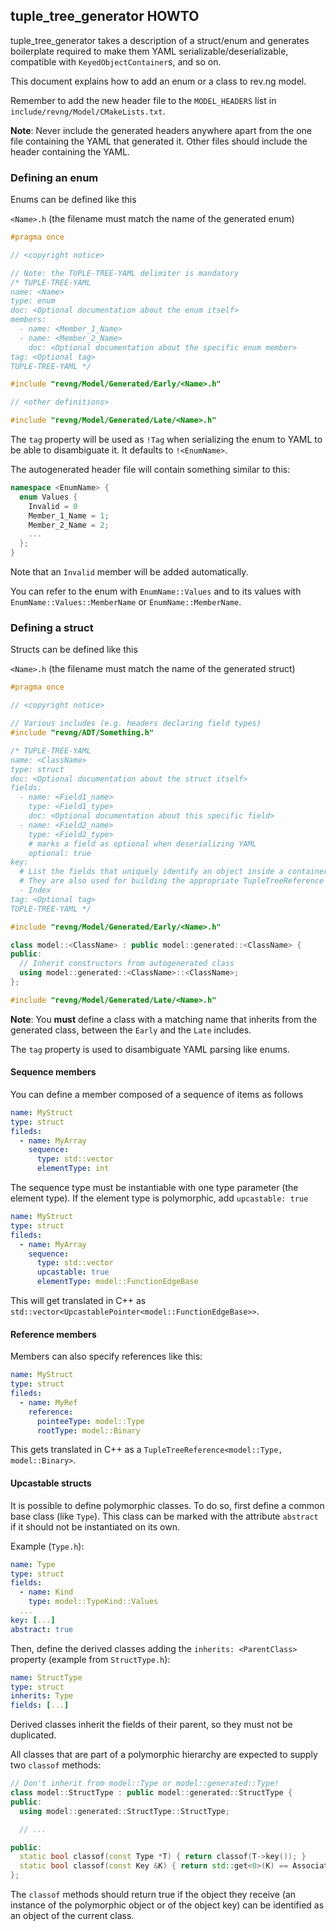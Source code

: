 ## tuple_tree_generator HOWTO

tuple_tree_generator takes a description of a struct/enum and generates boilerplate required to make them YAML
serializable/deserializable, compatible with `KeyedObjectContainer`s, and so on.

This document explains how to add an enum or a class to rev.ng model.

Remember to add the new header file to the `MODEL_HEADERS` list in `include/revng/Model/CMakeLists.txt`.

**Note**: Never include the generated headers anywhere apart from the one file containing the YAML that generated it.
Other files should include the header containing the YAML.

### Defining an enum

Enums can be defined like this

`<Name>.h` (the filename must match the name of the generated enum)
```cpp
#pragma once

// <copyright notice>

// Note: the TUPLE-TREE-YAML delimiter is mandatory
/* TUPLE-TREE-YAML
name: <Name>
type: enum
doc: <Optional documentation about the enum itself>
members:
  - name: <Member_1_Name>
  - name: <Member_2_Name>
    doc: <Optional documentation about the specific enum member>
tag: <Optional tag>
TUPLE-TREE-YAML */

#include "revng/Model/Generated/Early/<Name>.h"

// <other definitions>

#include "revng/Model/Generated/Late/<Name>.h"
```

The `tag` property will be used as `!Tag` when serializing the enum to YAML to be able to disambiguate it. It defaults
to `!<EnumName>`.

The autogenerated header file will contain something similar to this:

```cpp
namespace <EnumName> {
  enum Values {
    Invalid = 0
    Member_1_Name = 1;
    Member_2_Name = 2;
    ...
  };
}
```

Note that an `Invalid` member will be added automatically.

You can refer to the enum with `EnumName::Values` and to its values with `EnumName::Values::MemberName` or
`EnumName::MemberName`.

### Defining a struct

Structs can be defined like this

`<Name>.h` (the filename must match the name of the generated struct)
```cpp
#pragma once

// <copyright notice>

// Various includes (e.g. headers declaring field types)
#include "revng/ADT/Something.h"

/* TUPLE-TREE-YAML
name: <ClassName>
type: struct
doc: <Optional documentation about the struct itself>
fields:
  - name: <Field1_name>
    type: <Field1_type>
    doc: <Optional documentation about this specific field>
  - name: <Field2_name>
    type: <Field2_type>
    # marks a field as optional when deserializing YAML
    optional: true
key:
  # List the fields that uniquely identify an object inside a container here.
  # They are also used for building the appropriate TupleTreeReference -- a "path" inside the YAML
  - Index
tag: <Optional tag>
TUPLE-TREE-YAML */

#include "revng/Model/Generated/Early/<Name>.h"

class model::<ClassName> : public model::generated::<ClassName> {
public:
  // Inherit constructors from autogenerated class
  using model::generated::<ClassName>::<ClassName>;
};

#include "revng/Model/Generated/Late/<Name>.h"
```

**Note**: You **must** define a class with a matching name that inherits from the generated class, between the `Early`
and the `Late` includes.

The `tag` property is used to disambiguate YAML parsing like enums.

#### Sequence members

You can define a member composed of a sequence of items as follows

```yaml
name: MyStruct
type: struct
fileds:
  - name: MyArray
    sequence:
      type: std::vector
      elementType: int
```

The sequence type must be instantiable with one type parameter (the element type). If the element type is polymorphic,
add `upcastable: true`

```yaml
name: MyStruct
type: struct
fileds:
  - name: MyArray
    sequence:
      type: std::vector
      upcastable: true
      elementType: model::FunctionEdgeBase
```

This will get translated in C++ as `std::vector<UpcastablePointer<model::FunctionEdgeBase>>`.

#### Reference members

Members can also specify references like this:

```yaml
name: MyStruct
type: struct
fileds:
  - name: MyRef
    reference:
      pointeeType: model::Type
      rootType: model::Binary
```

This gets translated in C++ as a `TupleTreeReference<model::Type, model::Binary>`.

#### Upcastable structs

It is possible to define polymorphic classes. To do so, first define a common base class (like `Type`).
This class can be marked with the attribute `abstract` if it should not be instantiated on its own.

Example (`Type.h`):

```YAML
name: Type
type: struct
fields:
  - name: Kind
    type: model::TypeKind::Values
  ...
key: [...]
abstract: true
```

Then, define the derived classes adding the `inherits: <ParentClass>` property (example from `StructType.h`):

```YAML
name: StructType
type: struct
inherits: Type
fields: [...]
```

Derived classes inherit the fields of their parent, so they must not be duplicated.

All classes that are part of a polymorphic hierarchy are expected to supply two `classof` methods:

```cpp
// Don't inherit from model::Type or model::generated::Type!
class model::StructType : public model::generated::StructType {
public:
  using model::generated::StructType::StructType;

  // ...

public:
  static bool classof(const Type *T) { return classof(T->key()); }
  static bool classof(const Key &K) { return std::get<0>(K) == AssociatedKind; }
};
```

The `classof` methods should return true if the object they receive (an instance of the polymorphic object or of the
object key) can be identified as an object of the current class.

